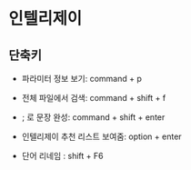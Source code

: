 # 인텔리제이

## 단축키

- 파라미터 정보 보기: command + p

- 전체 파일에서 검색: command + shift + f

- ; 로 문장 완성: command + shift + enter

- 인텔리제이 추천 리스트 보여줌: option + enter

- 단어 리네임 : shift + F6 